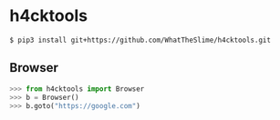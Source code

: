 # h4cktools
```
$ pip3 install git+https://github.com/WhatTheSlime/h4cktools.git
```

## Browser
```python
>>> from h4cktools import Browser
>>> b = Browser()
>>> b.goto("https://google.com")
```

